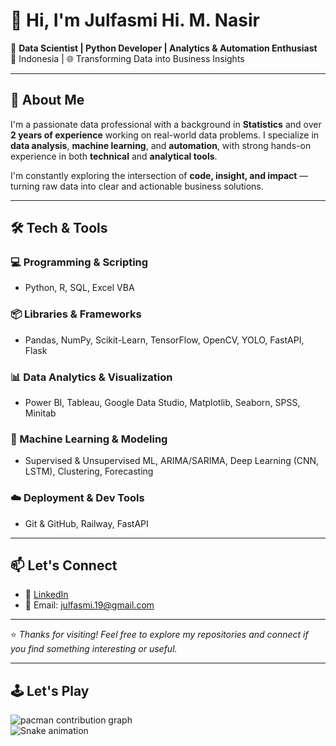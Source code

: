 # 👋 Hi, I'm Julfasmi Hi. M. Nasir

🎯 **Data Scientist | Python Developer | Analytics & Automation Enthusiast**  
📍 Indonesia | 🌐 Transforming Data into Business Insights
<!-- ![Julfasmi](images/github-header-banner.png) -->

---

## 🚀 About Me

I'm a passionate data professional with a background in **Statistics** and over **2 years of experience** working on real-world data problems. I specialize in **data analysis**, **machine learning**, and **automation**, with strong hands-on experience in both **technical** and **analytical tools**.

I'm constantly exploring the intersection of **code, insight, and impact** — turning raw data into clear and actionable business solutions.

---

## 🛠️ Tech & Tools

### 💻 Programming & Scripting
- Python, R, SQL, Excel VBA

### 📦 Libraries & Frameworks
- Pandas, NumPy, Scikit-Learn, TensorFlow, OpenCV, YOLO, FastAPI, Flask

### 📊 Data Analytics & Visualization
- Power BI, Tableau, Google Data Studio, Matplotlib, Seaborn, SPSS, Minitab

### 🧠 Machine Learning & Modeling
- Supervised & Unsupervised ML, ARIMA/SARIMA, Deep Learning (CNN, LSTM), Clustering, Forecasting

### ☁️ Deployment & Dev Tools
- Git & GitHub, Railway, FastAPI

---

## 📫 Let's Connect

- 🔗 [LinkedIn](https://www.linkedin.com/in/julfasmihmnasir)    
- 📧 Email: julfasmi.19@gmail.com  

---

⭐ *Thanks for visiting! Feel free to explore my repositories and connect if you find something interesting or useful.*

---

## 🕹️ Let's Play

<picture>
  <source media="(prefers-color-scheme: dark)" srcset="https://raw.githubusercontent.com/maurodesouza/maurodesouza/output/pacman-contribution-graph-dark.svg">
  <source media="(prefers-color-scheme: light)" srcset="https://raw.githubusercontent.com/maurodesouza/maurodesouza/output/pacman-contribution-graph.svg">
  <img alt="pacman contribution graph" src="https://raw.githubusercontent.com/maurodesouza/maurodesouza/output/pacman-contribution-graph.svg">
</picture>


<br clear="both">

<img src="https://raw.githubusercontent.com/maurodesouza/maurodesouza/output/snake.svg" alt="Snake animation" />
